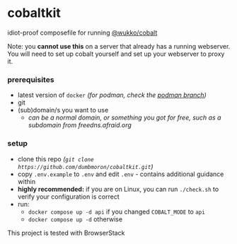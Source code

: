 # cobaltkit
idiot-proof composefile for running [@wukko/cobalt](https://github.com/wukko/cobalt)

Note: you **cannot use this** on a server that already has a running webserver. You will need to set up cobalt yourself and set up your webserver to proxy it.

### prerequisites
- latest version of `docker` *(for podman, check the [podman branch](https://github.com/dumbmoron/cobaltkit/tree/podman))*
- git
- (sub)domain/s you want to use
  - *can be a normal domain, or something you got for free, such as a subdomain from freedns.afraid.org*

### setup
- clone this repo *(`git clone https://github.com/dumbmoron/cobaltkit.git`)*
- copy `.env.example` to `.env` and edit `.env` - contains additional guidance within
- **highly recommended:** if you are on Linux, you can run `./check.sh` to verify your configuration is correct
- run:
    - `docker compose up -d api` if you changed `COBALT_MODE` to `api`
    - `docker compose up -d` otherwise

This project is tested with BrowserStack
